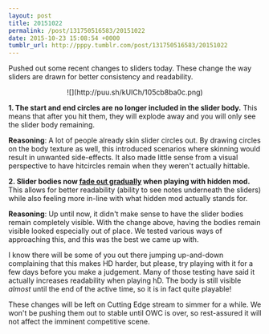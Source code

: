 ```yaml
---
layout: post
title: 20151022
permalink: /post/131750516583/20151022
date: 2015-10-23 15:08:54 +0000
tumblr_url: http://pppy.tumblr.com/post/131750516583/20151022
---
```

Pushed out some recent changes to sliders today. These change the way sliders are drawn for better consistency and readability.

<center>
![](http://puu.sh/kUICh/105cb8ba0c.png)
</center>


**1. The start and end circles are no longer included in the slider body.** This means that after you hit them, they will explode away and you will only see the slider body remaining.

**Reasoning**: A lot of people already skin slider circles out. By drawing circles on the body texture as well, this introduced scenarios where skinning would result in unwanted side-effects. It also made little sense from a visual perspective to have hitcircles remain when they weren't actually hittable.

**2. Slider bodies now [fade out gradually](http://puu.sh/kUzbu/1d8674cce4.mp4) when playing with hidden mod.** This allows for better readability (ability to see notes underneath the sliders) while also feeling more in-line with what hidden mod actually stands for.

**Reasoning**: Up until now, it didn't make sense to have the slider bodies remain completely visible. With the change above, having the bodies remain visible looked especially out of place. We tested various ways of approaching this, and this was the best we came up with.

I know there will be some of you out there jumping up-and-down complaining that this makes HD harder, but please, try playing with it for a few days before you make a judgement. Many of those testing have said it actually increases readability when playing hD. The body is still visible *almost* until the end of the active time, so it is in fact quite playable!

These changes will be left on Cutting Edge stream to simmer for a while. We won't be pushing them out to stable until OWC is over, so rest-assured it will not affect the imminent competitive scene.
